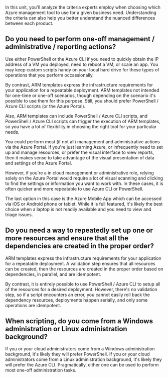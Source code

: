 In this unit, you'll analyze the criteria experts employ when choosing which Azure management tool to use for a given business need.  Understanding the criteria can also help you better understand the nuanced differences between each product.

## Do you need to perform one-off management / administrative / reporting actions?

Use either PowerShell or the Azure CLI if you need to quickly obtain the IP address of a VM you deployed, need to reboot a VM, or scale an app.  You may keep custom scripts handy on your local hard drive for these types of operations that you perform occassionally.

By contrast, ARM templates express the infrastructure requirements for your application for a repeatable deployment.  ARM templates not intended for one-time or one-off scenarios, though depending on the scenario it's possible to use them for this purpose.  Still, you should prefer PowerShell / Azure CLI scripts (or the Azure Portal).

Also, ARM templates can include PowerShell / Azure CLI scripts, and PowerShell / Azure CLI scripts can trigger the execution of ARM templates, so you have a lot of flexibility in choosing the right tool for your particular needs.

You could perform most (if not all) management and administrative actions via the Azure Portal. If you're just learning Azure, or infrequently need to set up and manage resources, or prefer the visual interface to view reports, then it makes sense to take advantage of the visual presentation of data and settings of the Azure Portal.

However, if you're a in cloud management or administrative role, relying solely on the Azure Portal would require a lot of visual scanning and clicking to find the settings or information you want to work with. In these cases, it is often quicker and more repeatable to use Azure CLI or PowerShell.

The last option in this case is the Azure Mobile App which can be accessed via iOS or Android phone or tablet.  While it is full featured, it's likely the best choice when a laptop is not readily available and you need to view and triage issues.

## Do you need a way to repeatedly set up one or more resources and ensure that all the dependencies are created in the proper order?

ARM templates express the infrastructure requirements for your application for a repeatable deployment.  A validation step ensures that all resources can be created, then the resources are created in the proper order based on dependencies, in parallel, and are idempotent.

By contrast, it is entirely possible to use PowerShell / Azure CLI to setup all of the resources for a desired deployment.  However, there's no validation step, so if a script encounters an error, you cannot easily roll back the dependency resources, deployments happen serially, and only some operations are idempotent.

## When scripting, do you come from a Windows administration or Linux administration background?

If you or your cloud administrators come from a Windows administration background, it's likely they will prefer PowerShell.  If you or your cloud administrators come from a Linux administration background, it's likely they will prefer the Azure CLI.  Pragmatically, either one can be used to perform most one-off administration tasks.